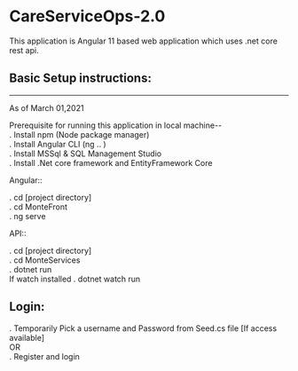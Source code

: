 # CareServiceOps-2.0


This application is Angular 11 based web application which uses .net core rest api. 


## Basic Setup instructions:
   -------------------------
   As of March 01,2021 

Prerequisite for running this application in local machine-- </br>
. Install npm (Node package manager) </br>
. Install Angular CLI (ng .. ) </br>
. Install MSSql & SQL Management Studio </br>
. Install .Net core framework and EntityFramework Core </br>

Angular::

. cd [project directory] </br>
. cd MonteFront </br>
. ng serve </br>

API::

. cd [project directory] </br>
. cd MonteServices </br>
. dotnet run </br>
 If watch installed
. dotnet watch run



Login:
-------------------------------

. Temporarily Pick a username and Password from Seed.cs file [If access available] </br>
OR </br>
. Register and login



